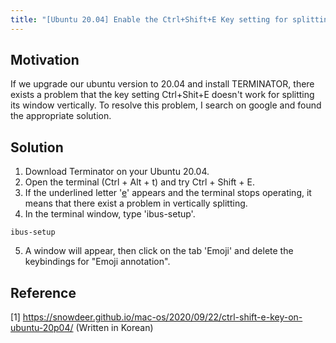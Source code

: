 ```yaml
---
title: "[Ubuntu 20.04] Enable the Ctrl+Shift+E Key setting for splitting the terminator window vertically."
---
```

## Motivation
If we upgrade our ubuntu version to 20.04 and install TERMINATOR, there exists a problem that the key setting Ctrl+Shit+E doesn't work for splitting its window vertically.
To resolve this problem, I search on google and found the appropriate solution.

## Solution
1. Download Terminator on your Ubuntu 20.04.
2. Open the terminal (Ctrl + Alt + t) and try Ctrl + Shift + E.
3. If the underlined letter '<u>e</u>' appears and the terminal stops operating, it means that there exist a problem in vertically splitting.
4. In the terminal window, type 'ibus-setup'.
```terminal
ibus-setup
```
5. A window will appear, then click on the tab 'Emoji' and delete the keybindings for "Emoji annotation".

## Reference
[1] <https://snowdeer.github.io/mac-os/2020/09/22/ctrl-shift-e-key-on-ubuntu-20p04/> (Written in Korean)

